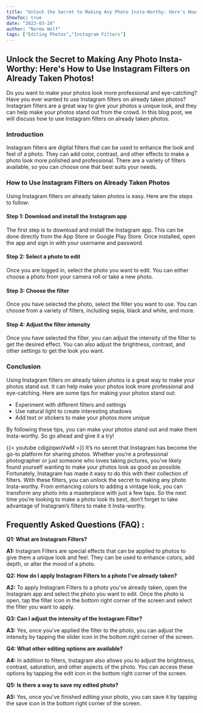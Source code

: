 ```yaml
---
title: "Unlock the Secret to Making Any Photo Insta-Worthy: Here's How to Use Instagram Filters on Already Taken Photos!"
ShowToc: true 
date: "2023-03-28"
author: "Norma Wolf" 
tags: ["Editing Photos","Instagram Filters"]
---
```

## Unlock the Secret to Making Any Photo Insta-Worthy: Here's How to Use Instagram Filters on Already Taken Photos!
Do you want to make your photos look more professional and eye-catching? Have you ever wanted to use Instagram filters on already taken photos? Instagram filters are a great way to give your photos a unique look, and they can help make your photos stand out from the crowd. In this blog post, we will discuss how to use Instagram filters on already taken photos.

### Introduction
Instagram filters are digital filters that can be used to enhance the look and feel of a photo. They can add color, contrast, and other effects to make a photo look more polished and professional. There are a variety of filters available, so you can choose one that best suits your needs.

### How to Use Instagram Filters on Already Taken Photos
Using Instagram filters on already taken photos is easy. Here are the steps to follow:

#### Step 1: Download and install the Instagram app
The first step is to download and install the Instagram app. This can be done directly from the App Store or Google Play Store. Once installed, open the app and sign in with your username and password.

#### Step 2: Select a photo to edit
Once you are logged in, select the photo you want to edit. You can either choose a photo from your camera roll or take a new photo.

#### Step 3: Choose the filter
Once you have selected the photo, select the filter you want to use. You can choose from a variety of filters, including sepia, black and white, and more.

#### Step 4: Adjust the filter intensity
Once you have selected the filter, you can adjust the intensity of the filter to get the desired effect. You can also adjust the brightness, contrast, and other settings to get the look you want.

### Conclusion
Using Instagram filters on already taken photos is a great way to make your photos stand out. It can help make your photos look more professional and eye-catching. Here are some tips for making your photos stand out:

* Experiment with different filters and settings
* Use natural light to create interesting shadows
* Add text or stickers to make your photos more unique

By following these tips, you can make your photos stand out and make them Insta-worthy. So go ahead and give it a try!

{{< youtube cdigzqwoVwM >}} 
It’s no secret that Instagram has become the go-to platform for sharing photos. Whether you’re a professional photographer or just someone who loves taking pictures, you’ve likely found yourself wanting to make your photos look as good as possible. Fortunately, Instagram has made it easy to do this with their collection of filters. With these filters, you can unlock the secret to making any photo Insta-worthy. From enhancing colors to adding a vintage look, you can transform any photo into a masterpiece with just a few taps. So the next time you’re looking to make a photo look its best, don’t forget to take advantage of Instagram’s filters to make it Insta-worthy.

## Frequently Asked Questions (FAQ) :
**Q1: What are Instagram Filters?**

**A1:** Instagram Filters are special effects that can be applied to photos to give them a unique look and feel. They can be used to enhance colors, add depth, or alter the mood of a photo.

**Q2: How do I apply Instagram Filters to a photo I've already taken?**

**A2:** To apply Instagram Filters to a photo you've already taken, open the Instagram app and select the photo you want to edit. Once the photo is open, tap the filter icon in the bottom right corner of the screen and select the filter you want to apply.

**Q3: Can I adjust the intensity of the Instagram Filter?**

**A3:** Yes, once you've applied the filter to the photo, you can adjust the intensity by tapping the slider icon in the bottom right corner of the screen. 

**Q4: What other editing options are available?**

**A4:** In addition to filters, Instagram also allows you to adjust the brightness, contrast, saturation, and other aspects of the photo. You can access these options by tapping the edit icon in the bottom right corner of the screen.

**Q5: Is there a way to save my edited photo?**

**A5:** Yes, once you've finished editing your photo, you can save it by tapping the save icon in the bottom right corner of the screen.


